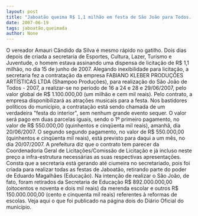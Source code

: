 ```yaml
---
layout: post
title: "Jaboatão queima R$ 1,1 milhão em festa de São João para Todos. Verba saiu da merenda escolar"
date: 2007-06-19
tags: jaboatão,queimada
author: None
---
```

O vereador Amauri C&acirc;ndido da Silva &eacute; mesmo r&aacute;pido no gatilho.
Dois dias depois de criada a secretaria de Esportes, Cultura, Lazer, Turismo e Juventude, o homem estava assinando uma dispensa de licita&ccedil;&atilde;o de R$ 1,1 milh&atilde;o, no dia 15 de junho de 2007.
Alegando inexibilidade para licita&ccedil;&atilde;o, a secretaria fez a contrata&ccedil;&atilde;o da empresa FABIANO KLEBER PRODU&Ccedil;&Otilde;ES ART&Iacute;STICAS LTDA (Shampoo Produ&ccedil;&otilde;es), para realiza&ccedil;&atilde;o do S&atilde;o Jo&atilde;o de Todos - 2007, a realizar-se no per&iacute;odo de 16 a 24 e 28 e 29/06/2007, pelo valor global de R$ 1.100.000,00 (um milh&atilde;o e cem mil reais).
Pelo contrato, a empresa disponibilizar&aacute; as atra&ccedil;&otilde;es musicais para a festa.
Nos bastidores pol&iacute;ticos do munic&iacute;pio, a contrata&ccedil;&atilde;o est&aacute; sendo chamada de um verdadeira &quot;festa do interior&quot;, sem nenhum grande evento sequer.
O valor ser&aacute; pago em duas parcelas iguais, sendo o 1&ordm; primeiro pagamento, no valor de R$ 550.000,00 (quinhentos e cinq&uuml;enta mil reais), amanh&atilde;, dia 20/06/2007. O segundo segundo pagamento, no valor de R$ 550.000,00 (quinhentos e cinq&uuml;enta mil reais), est&aacute; previsto para daqui a um m&ecirc;s, no dia 20/07/2007.
A prefeitura diz que o contrato tem parecer da Coordenadoria Geral de Licita&ccedil;&otilde;es/Comiss&atilde;o de Licita&ccedil;&atilde;o e j&aacute; incluso neste pre&ccedil;o a infra-estrutura necess&aacute;rias as suas respectivas apresenta&ccedil;&otilde;es. 
Consta que a secretaria est&aacute; gerando at&eacute; ciumeira no secretariado, pois foi criada para realizar todas as festas de Jaboat&atilde;o, retirando parte do poder de Eduardo Magalh&atilde;es (Educa&ccedil;&atilde;o).
Na inten&ccedil;&atilde;o de realizar o S&atilde;o Jo&atilde;o, de fato, foram retirados da Secretaria de Educa&ccedil;&atilde;o R$ 892.000.000,00 (oitocentos e noventa e dois mil reais) da merenda escolar e outros R$ 150.000.000,00 (cento e cinquenta mil reais) referentes &agrave; reformas de escolas.
Veja aqui o que&nbsp;foi publicado na p&aacute;gina dois do Di&aacute;rio Oficial do munic&iacute;pio.&nbsp; 